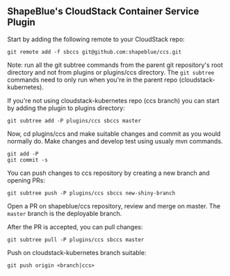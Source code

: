 ## ShapeBlue's CloudStack Container Service Plugin

Start by adding the following remote to your CloudStack repo:

    git remote add -f sbccs git@github.com:shapeblue/ccs.git

Note: run all the git subtree commands from the parent git repository's root
directory and not from plugins or plugins/ccs directory. The `git subtree`
commands need to only run when you're in the parent repo (cloudstack-kubernetes).

If you're not using cloudstack-kubernetes repo (ccs branch) you can start by adding
the plugin to plugins directory:

    git subtree add -P plugins/ccs sbccs master

Now, cd plugins/ccs and make suitable changes and commit as you would normally do.
Make changes and develop test using usualy mvn commands.

    git add -P
    git commit -s

You can push changes to ccs repository by creating a new branch and opening PRs:

    git subtree push -P plugins/ccs sbccs new-shiny-branch

Open a PR on shapeblue/ccs repository, review and merge on master. The `master`
branch is the deployable branch.

After the PR is accepted, you can pull changes:

    git subtree pull -P plugins/ccs sbccs master

Push on cloudstack-kubernetes branch suitable:

    git push origin <branch|ccs>
